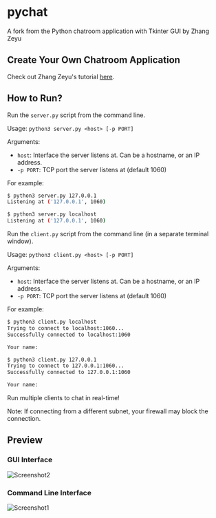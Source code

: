 # pychat
 A fork from the Python chatroom application with Tkinter GUI by Zhang Zeyu

## Create Your Own Chatroom Application
Check out Zhang Zeyu's tutorial [here](https://dev.to/zeyu2001/build-a-chatroom-app-with-python-44fa).

## How to Run? 
Run the `server.py` script from the command line. 

Usage: ```python3 server.py <host> [-p PORT]```

Arguments:
- ```host```: Interface the server listens at. Can be a hostname, or an IP address.
- ```-p PORT```: TCP port the server listens at (default 1060)

For example:

```bash
$ python3 server.py 127.0.0.1
Listening at ('127.0.0.1', 1060)
```

```bash
$ python3 server.py localhost
Listening at ('127.0.0.1', 1060)
```

Run the `client.py` script from the command line (in a separate terminal window). 

Usage: ```python3 client.py <host> [-p PORT]```

Arguments:
- ```host```: Interface the server listens at. Can be a hostname, or an IP address.
- ```-p PORT```: TCP port the server listens at (default 1060)

For example:

```bash
$ python3 client.py localhost
Trying to connect to localhost:1060...
Successfully connected to localhost:1060

Your name:
```

```bash
$ python3 client.py 127.0.0.1
Trying to connect to 127.0.0.1:1060...
Successfully connected to 127.0.0.1:1060

Your name:
```

Run multiple clients to chat in real-time! 

Note: If connecting from a different subnet, your firewall may block the connection.

## Preview

### GUI Interface
![Screenshot2](Screenshot2.png)

### Command Line Interface
![Screenshot1](Screenshot1.png)
